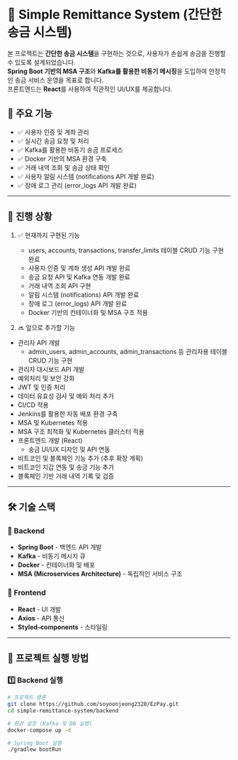 # 🏦 Simple Remittance System (간단한 송금 시스템)

본 프로젝트는 **간단한 송금 시스템**을 구현하는 것으로, 사용자가 손쉽게 송금을 진행할 수 있도록 설계되었습니다.  
**Spring Boot 기반의 MSA 구조**와 **Kafka를 활용한 비동기 메시징**을 도입하여 안정적인 송금 서비스 운영을 목표로 합니다.  
프론트엔드는 **React**를 사용하여 직관적인 UI/UX를 제공합니다.

## 📌 주요 기능
- ✅ 사용자 인증 및 계좌 관리
- ✅ 실시간 송금 요청 및 처리
- ✅ Kafka를 활용한 비동기 송금 프로세스
- ✅ Docker 기반의 MSA 환경 구축
- ✅ 거래 내역 조회 및 송금 상태 확인
- ✅ 사용자 알림 시스템 (notifications API 개발 완료)
- ✅ 장애 로그 관리 (error_logs API 개발 완료)

---

## 🚀 진행 상황

1. ✅ 현재까지 구현된 기능
   - users, accounts, transactions, transfer_limits 테이블 CRUD 기능 구현 완료
   - 사용자 인증 및 계좌 생성 API 개발 완료
   - 송금 요청 API 및 Kafka 연동 개발 완료
   - 거래 내역 조회 API 구현
   - 알림 시스템 (notifications) API 개발 완료
   - 장애 로그 (error_logs) API 개발 완료
   - Docker 기반의 컨테이너화 및 MSA 구조 적용

2. 🔜 앞으로 추가할 기능

- 관리자 API 개발
    - admin_users, admin_accounts, admin_transactions 등 관리자용 테이블 CRUD 기능 구현
- 관리자 대시보드 API 개발
- 예외처리 및 보안 강화
- JWT 및 인증 처리
- 데이터 유효성 검사 및 예외 처리 추가
- CI/CD 적용
- Jenkins를 활용한 자동 배포 환경 구축
- MSA 및 Kubernetes 적용
- MSA 구조 최적화 및 Kubernetes 클러스터 적용
- 프론트엔드 개발 (React)
    - 송금 UI/UX 디자인 및 API 연동
- 비트코인 및 블록체인 기능 추가 (추후 확장 계획)
- 비트코인 지갑 연동 및 송금 기능 추가
- 블록체인 기반 거래 내역 기록 및 검증

---

## 🛠 기술 스택

### 🔹 Backend
- **Spring Boot** - 백엔드 API 개발
- **Kafka** - 비동기 메시지 큐
- **Docker** - 컨테이너화 및 배포
- **MSA (Microservices Architecture)** - 독립적인 서비스 구조

### 🔹 Frontend
- **React** - UI 개발
- **Axios** - API 통신
- **Styled-components** - 스타일링

---

## 🚀 프로젝트 실행 방법

### 1️⃣ Backend 실행
```bash
# 프로젝트 클론
git clone https://github.com/soyoonjeong2328/EzPay.git
cd simple-remittance-system/backend

# 환경 설정 (Kafka 및 DB 실행)
docker-compose up -d

# Spring Boot 실행
./gradlew bootRun
